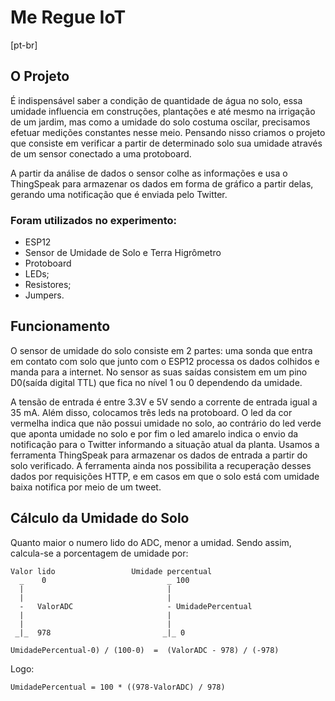 # Me Regue IoT

[pt-br]

## O Projeto

É indispensável saber a condição de quantidade de água no solo, essa umidade influencia em construções, plantações e até mesmo na irrigação de um jardim, mas como a umidade do solo costuma oscilar, precisamos efetuar medições constantes nesse meio. Pensando nisso criamos o projeto que consiste em verificar a partir de determinado solo  sua umidade através de um sensor conectado a uma protoboard.

A partir da análise de dados o sensor colhe as informações e usa o ThingSpeak para armazenar os dados em forma de gráfico a partir delas, gerando uma notificação que é enviada pelo Twitter.

### Foram utilizados no experimento: 

- ESP12
- Sensor de Umidade de Solo e Terra Higrômetro
- Protoboard
- LEDs;
- Resistores;
- Jumpers.

## Funcionamento

O sensor de umidade do solo consiste em 2 partes: uma sonda que entra em contato com solo que junto com o ESP12 processa os dados colhidos e manda para a internet. No sensor as suas saídas consistem em um pino D0(saída digital TTL) que fica no nível 1 ou 0 dependendo da umidade.

A tensão de entrada é entre 3.3V e 5V sendo a corrente de entrada igual a 35 mA. Além disso, colocamos três leds na protoboard. O led da cor vermelha indica que não possui umidade no solo, ao contrário do led verde que aponta umidade no solo e por fim o led amarelo indica o envio da notificação para o Twitter informando a situação atual da planta.
Usamos a ferramenta ThingSpeak para armazenar os dados de entrada a partir do solo verificado. A ferramenta ainda nos possibilita a recuperação desses dados por requisições HTTP, e em casos em que o solo está com umidade baixa notifica por meio de um tweet. 


## Cálculo da Umidade do Solo

Quanto maior o numero lido do ADC, menor a umidad. Sendo assim, calcula-se a porcentagem de umidade por:
```     
Valor lido                 Umidade percentual
  _    0                           _ 100
  |                                |   
  |                                |   
  -   ValorADC                     - UmidadePercentual 
  |                                |   
  |                                |   
 _|_  978                         _|_ 0
```

`UmidadePercentual-0) / (100-0)  =  (ValorADC - 978) / (-978)`

Logo:

`UmidadePercentual = 100 * ((978-ValorADC) / 978)`

